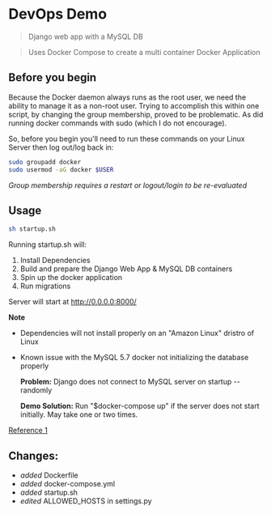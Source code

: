 # DevOps Demo 
> Django web app with a MySQL DB

> Uses Docker Compose to create a multi container Docker Application

## Before you begin

Because the Docker daemon always runs as the root user, we need the ability to manage it as a non-root user. Trying to accomplish this within one script, by changing the group membership, proved to be problematic. As did running docker commands with sudo (which I do not encourage). 

So, before you begin you'll need to run these commands on your Linux Server then log out/log back in:

```bash
sudo groupadd docker
sudo usermod -aG docker $USER
```
*Group membership requires a restart or logout/login to be re-evaluated*


## Usage

```bash
sh startup.sh
```

Running startup.sh will: 
1. Install Dependencies 
1. Build and prepare the Django Web App & MySQL DB containers
1. Spin up the docker application
1. Run migrations

Server will start at http://0.0.0.0:8000/

**Note**
- Dependencies will not install properly on an "Amazon Linux" dristro of Linux
- Known issue with the MySQL 5.7 docker not initializing the database properly

	**Problem:** Django does not connect to MySQL server on startup -- randomly

	**Demo Solution:** Run "$docker-compose up" if the server does not start initially. May take one or two times.

[Reference 1](https://github.com/docker-library/mysql/issues/69)


## Changes:
- *added* Dockerfile
- *added* docker-compose.yml
- *added* startup.sh
- *edited* ALLOWED_HOSTS in settings.py